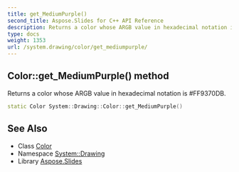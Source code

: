 ```yaml
---
title: get_MediumPurple()
second_title: Aspose.Slides for C++ API Reference
description: Returns a color whose ARGB value in hexadecimal notation is #FF9370DB.
type: docs
weight: 1353
url: /system.drawing/color/get_mediumpurple/
---
```

## Color::get_MediumPurple() method


Returns a color whose ARGB value in hexadecimal notation is #FF9370DB.

```cpp
static Color System::Drawing::Color::get_MediumPurple()
```

## See Also

* Class [Color](../)
* Namespace [System::Drawing](../../)
* Library [Aspose.Slides](../../../)